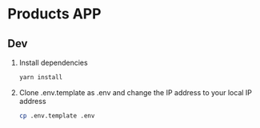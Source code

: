 # Products APP

## Dev

1. Install dependencies

   ```bash
   yarn install
   ```

2. Clone .env.template as .env and change the IP address to your local IP address
   ```bash
   cp .env.template .env
   ```
